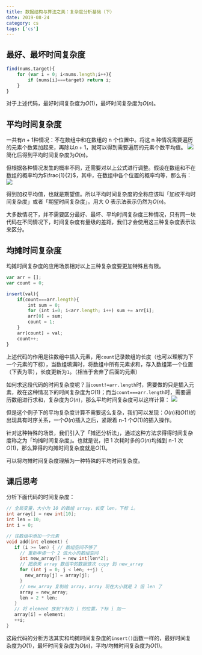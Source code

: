 ```yaml
---
title: 数据结构与算法之美：复杂度分析基础（下）
date: 2019-08-24
category: cs
tags: ['cs']
---
```


## 最好、最坏时间复杂度

```js
find(nums,target){
    for (var i = 0; i<nums.length;i++){
        if (nums[i]===target) return i;
    }
}
```

对于上述代码，最好时间复杂度为$O(1)$，最坏时间复杂度为$O(n)$。

## 平均时间复杂度

一共有$n+1$种情况：不在数组中和在数组的 n 个位置中。将这 n 种情况需要遍历的元素个数累加起来，再除以$n+1$，就可以得到需要遍历的元素个数平均值。
![](https://pic.rhinoc.top/mweb/15666563092484.jpg)
简化后得到平均时间复杂度为$O(n)$。

但根据各种情况发生的概率不同，还需要对以上公式进行调整。假设在数组和不在数组的概率均为$\frac{1}{2}$，其中，在数组中各个位置的概率均等，那么有：
![](https://pic.rhinoc.top/mweb/15666567505421.jpg)

得到加权平均值，也就是期望值。所以平均时间复杂度的全称应该叫「加权平均时间复杂度」或者「期望时间复杂度」。用大 O 表示法表示仍然为$O(n)$。

大多数情况下，并不需要区分最好、最坏、平均时间复杂度三种情况，只有同一块代码在不同情况下，时间复杂度有量级的差距，我们才会使用这三种复杂度表示法来区分。

## 均摊时间复杂度

均摊时间复杂度的应用场景相对以上三种复杂度要更加特殊且有限。

```js
var arr = [];
var count = 0;

insert(val){
    if(count===arr.length){
        int sum = 0;
        for (int i=0; i<arr.length; i++) sum += arr[i];
        arr[0] = sum;
        count = 1;
    }
    arr[count] = val;
    count++;
}
```

上述代码的作用是往数组中插入元素，用`count`记录数组的长度（也可以理解为下一个元素的下标），当数组填满时，将数组中所有元素求和，存入数组第一个位置（下表为零），长度更新为`1`。（相当于舍弃了后面的元素）

如何求这段代码的时间复杂度呢？当`count!=arr.length`时，需要做的只是插入元素，故在这种情况下的时间复杂度为$O(1)$；而当`count===arr.length`时，需要遍历数组进行求和，复杂度为$O(n)$，那么平均时间复杂度可以这样计算：
![](https://pic.rhinoc.top/mweb/15666592149779.jpg)

但是这个例子下的平均复杂度计算不需要这么复杂，我们可以发现：$O(n)$和$O(1)$的出现具有时序关系，一个$O(n)$插入之后，紧跟着 n-1 个$O(1)$的插入操作。

针对这种特殊的场景，我们引入了「摊还分析法」，通过这种方法求得得时间复杂度称之为「均摊时间复杂度」。也就是说，把 1 次耗时多的$O(n)$均摊到 n-1 次$O(1)$，那么算得的均摊时间复杂度就是$O(1)$。

可以将均摊时间复杂度理解为一种特殊的平均时间复杂度。

## 课后思考

分析下面代码的时间复杂度：

```c
// 全局变量，大小为 10 的数组 array，长度 len，下标 i。
int array[] = new int[10];
int len = 10;
int i = 0;

// 往数组中添加一个元素
void add(int element) {
   if (i >= len) { // 数组空间不够了
     // 重新申请一个 2 倍大小的数组空间
     int new_array[] = new int[len*2];
     // 把原来 array 数组中的数据依次 copy 到 new_array
     for (int j = 0; j < len; ++j) {
       new_array[j] = array[j];
     }
     // new_array 复制给 array，array 现在大小就是 2 倍 len 了
     array = new_array;
     len = 2 * len;
   }
   // 将 element 放到下标为 i 的位置，下标 i 加一
   array[i] = element;
   ++i;
}
```

这段代码的分析方法其实和均摊时间复杂度的`insert()`函数一样的，最好时间复杂度为$O(1)$，最坏时间复杂度为$O(n)$，平均/均摊时间复杂度为$O(1)$。
